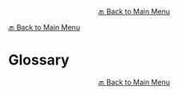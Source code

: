 

<p align="center"><a href="https://github.com/timedilationv2/trikiwiki/wiki">🔙 Back to Main Menu</a></p>

[🔙 Back to Main Menu](../../README.md)

# Glossary


<p align="center"><a href="https://github.com/timedilationv2/trikiwiki/wiki">🔙 Back to Main Menu</a></p>


